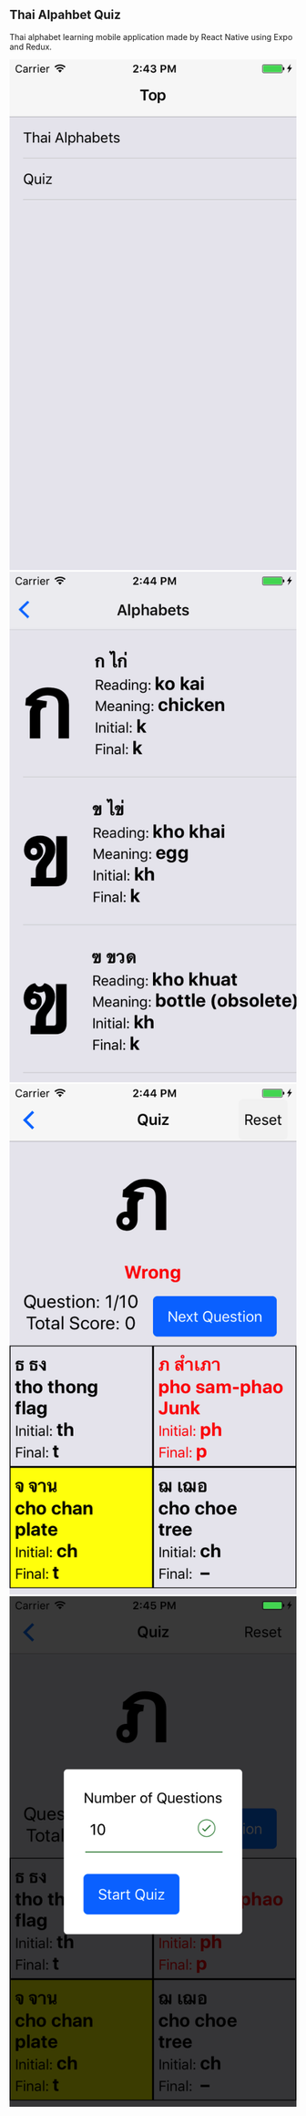 ## Thai Alpahbet Quiz

Thai alphabet learning mobile application made by React Native using Expo and Redux.

![alt text](https://raw.githubusercontent.com/h-nasu/ThaiAlphabet/master/screen_shots/top.png)
![alt text](https://raw.githubusercontent.com/h-nasu/ThaiAlphabet/master/screen_shots/alphabet_list.png)
![alt text](https://raw.githubusercontent.com/h-nasu/ThaiAlphabet/master/screen_shots/quiz.png)
![alt text](https://raw.githubusercontent.com/h-nasu/ThaiAlphabet/master/screen_shots/reset.png)

